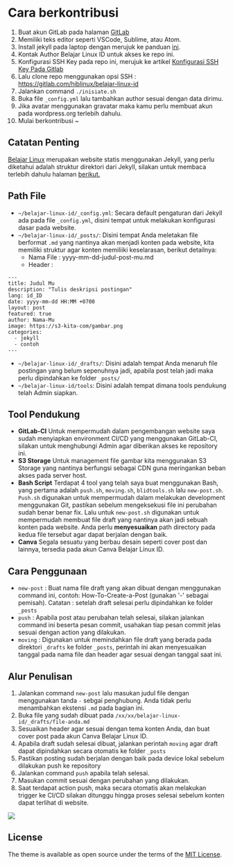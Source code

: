 # Cara berkontribusi

1. Buat akun GitLab pada halaman [GitLab](https://gitlab.com/users/sign_up)
2. Memiliki teks editor seperti VSCode, Sublime, atau Atom.
3. Install jekyll pada laptop dengan merujuk ke panduan [ini](https://jekyllrb.com/docs/installation/ubuntu/).
4. Kontak Author Belajar Linux ID untuk akses ke repo ini.
5. Konfigurasi SSH Key pada repo ini, merujuk ke artikel [Konfigurasi SSH Key Pada Gitlab](https://ngulik-addict.cyou/post/Konfigurasi-SSH-Key-Pada-Gitlab.html)
6. Lalu clone repo menggunakan opsi SSH : https://gitlab.com/hiblinux/belajar-linux-id
7. Jalankan command `./inisiate.sh` 
8. Buka file `_config.yml` lalu tambahkan author sesuai dengan data dirimu.
9. Jika avatar menggunakan gravatar maka kamu perlu membuat akun pada wordpress.org terlebih dahulu.
10. Mulai berkontribusi ~

## Catatan Penting

[Belajar Linux](https://belajarlinux.id/) merupakan website statis menggunakan Jekyll, yang perlu diketahui adalah struktur direktori dari Jekyll, silakan untuk membaca terlebih dahulu halaman [berikut.](https://jekyllrb.com/docs/structure/)

## Path File

- `~/belajar-linux-id/_config.yml`: Secara default pengaturan dari Jekyll ada pada file `_config.yml`, disini tempat untuk melakukan konfigurasi dasar pada website.
- `~/belajar-linux-id/_posts/`: Disini tempat Anda meletakan file berformat `.md` yang nantinya akan menjadi konten pada website, kita memiliki struktur agar konten memiliiki keselarasan, berikut detailnya:
	- Nama File : yyyy-mm-dd-judul-post-mu.md
	- Header : 
```
---
title: Judul Mu
description: "Tulis deskripsi postingan"
lang: id_ID
date: yyyy-mm-dd HH:MM +0700
layout: post
featured: true
author: Nama-Mu
image: https://s3-kita-com/gambar.png
categories:
  - jekyll
  - contoh
---
```

- `~/belajar-linux-id/_drafts/`: Disini adalah tempat Anda menaruh file postingan yang belum sepenuhnya jadi, apabila post telah jadi maka perlu dipindahkan ke folder `_posts/`
- `~/belajar-linux-id/tools`: Disini adalah tempat dimana tools pendukung telah Admin siapkan.

## Tool Pendukung

- **GitLab-CI**
Untuk mempermudah dalam pengembangan website saya sudah menyiapkan environment CI/CD yang menggunakan GitLab-CI, silakan untuk menghubungi Admin agar diberikan akses ke repository ini.
- **S3 Storage**
Untuk management file gambar kita menggunakan S3 Storage yang nantinya berfungsi sebagai CDN guna meringankan beban akses pada server host.
- **Bash Script**
Terdapat 4 tool yang telah saya buat menggunakan Bash, yang pertama adalah `push.sh`, `moving.sh`, `blidtools.sh` lalu `new-post.sh`. `Push.sh` digunakan untuk mempermudah dalam melakukan development menggunakan Git, pastikan sebelum mengeksekusi file ini perubahan sudah benar benar fix. Lalu untuk `new-post.sh` digunakan untuk mempermudah membuat file draft yang nantinya akan jadi sebuah konten pada website. Anda perlu **menyesuaikan** path directory pada kedua file tersebut agar dapat berjalan dengan baik.
- **Canva**
Segala sesuatu yang berbau desain seperti cover post dan lainnya, tersedia pada akun Canva Belajar Linux ID.

## Cara Penggunaan

- `new-post` : Buat nama file draft yang akan dibuat dengan menggunakan command ini, contoh: How-To-Create-a-Post (gunakan '-' sebagai pemisah). Catatan : setelah draft selesai perlu dipindahkan ke folder `_posts`
- `push` : Apabila post atau perubahan telah selesai, silakan jalankan command ini beserta pesan commit, usahakan tiap pesan commit jelas sesuai dengan action yang dilakukan.
- `moving` : Digunakan untuk memindahkan file draft yang berada pada direktori `_drafts` ke folder `_posts`, perintah ini akan menyesuaikan tanggal pada nama file dan header agar sesuai dengan tanggal saat ini.

## Alur Penulisan

1. Jalankan command `new-post` lalu masukan judul file dengan menggunakan tanda `-` sebgai penghubung. Anda tidak perlu menambahkan ekstensi `.md` pada bagian ini.
2. Buka file yang sudah dibuat pada `/xx/xx/belajar-linux-id/_drafts/file-anda.md`
3. Sesuaikan header agar sesuai dengan tema konten Anda, dan buat cover post pada akun Canva Belajar Linux ID.
4. Apabila draft sudah selesai dibuat, jalankan perintah `moving` agar draft dapat dipindahkan secara otomatis ke folder `_posts`
5. Pastikan posting sudah berjalan dengan baik pada device lokal sebelum dilakukan push ke repository
7. Jalankan command `push` apabila telah selesai.
8. Masukan commit sesuai dengan perubahan yang dilakukan.
9. Saat terdapat action push, maka secara otomatis akan melakukan trigger ke CI/CD silakan ditunggu hingga proses selesai sebelum konten dapat terlihat di website.

![](https://cdn-blinux.s3-id-jkt-1.kilatstorage.id/post/hamim/Workflow-BLID.png)

## License

The theme is available as open source under the terms of the [MIT License](https://opensource.org/licenses/MIT).

